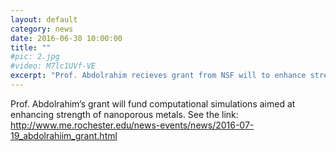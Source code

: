 ```yaml
---
layout: default
category: news
date: 2016-06-30 10:00:00
title: ""
#pic: 2.jpg
#video: M7lc1UVf-VE
excerpt: "Prof. Abdolrahim recieves grant from NSF will to enhance strength of nanoporous metals!"
---
```

Prof. Abdolrahim’s grant will fund computational simulations aimed at enhancing strength of nanoporous metals. See the link:
http://www.me.rochester.edu/news-events/news/2016-07-19_abdolrahiim_grant.html



